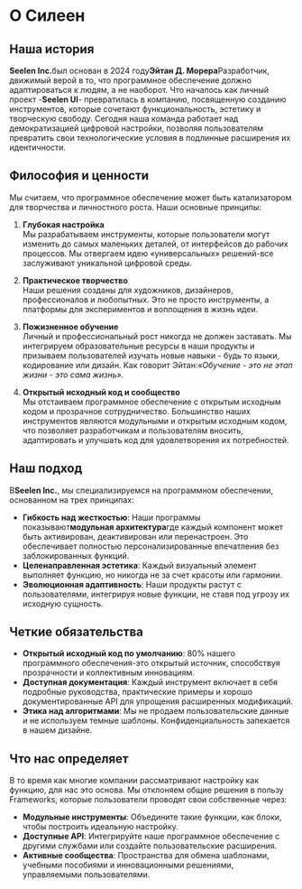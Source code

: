 # О Силеен

## Наша история

**Seelen Inc.**&#x431;ыл основан в 2024 году**Эйтан Д. Морера**Разработчик, движимый верой в то, что программное обеспечение должно адаптироваться к людям, а не наоборот. Что началось как личный проект -**Seelen UI**- превратилась в компанию, посвященную созданию инструментов, которые сочетают функциональность, эстетику и творческую свободу. Сегодня наша команда работает над демократизацией цифровой настройки, позволяя пользователям превратить свои технологические условия в подлинные расширения их идентичности.

## Философия и ценности

Мы считаем, что программное обеспечение может быть катализатором для творчества и личностного роста. Наши основные принципы:

1. **Глубокая настройка**\
   Мы разрабатываем инструменты, которые пользователи могут изменить до самых маленьких деталей, от интерфейсов до рабочих процессов. Мы отвергаем идею «универсальных» решений-все заслуживают уникальной цифровой среды.

2. **Практическое творчество**\
   Наши решения созданы для художников, дизайнеров, профессионалов и любопытных. Это не просто инструменты, а платформы для экспериментов и воплощения в жизнь идеи.

3. **Пожизненное обучение**\
   Личный и профессиональный рост никогда не должен заставать. Мы интегрируем образовательные ресурсы в наши продукты и призываем пользователей изучать новые навыки - будь то языки, кодирование или дизайн. Как говорит Эйтан:*«Обучение - это не этап жизни - это сама жизнь».*

4. **Открытый исходный код и сообщество**\
   Мы отстаиваем программное обеспечение с открытым исходным кодом и прозрачное сотрудничество. Большинство наших инструментов являются модульными и открытым исходным кодом, что позволяет разработчикам и пользователям вносить, адаптировать и улучшать код для удовлетворения их потребностей.

## Наш подход

В**Seelen Inc.**, мы специализируемся на программном обеспечении, основанном на трех принципах:

* **Гибкость над жесткостью**: Наши программы показывают**модульная архитектура**где каждый компонент может быть активирован, деактивирован или перенастроен. Это обеспечивает полностью персонализированные впечатления без заблокированных функций.
* **Целенаправленная эстетика**: Каждый визуальный элемент выполняет функцию, но никогда не за счет красоты или гармонии.
* **Эволюционная адаптивность**: Наши продукты растут с пользователями, интегрируя новые функции, не ставя под угрозу их исходную сущность.

## Четкие обязательства

* **Открытый исходный код по умолчанию**: 80% нашего программного обеспечения-это открытый источник, способствуя прозрачности и коллективным инновациям.
* **Доступная документация**: Каждый инструмент включает в себя подробные руководства, практические примеры и хорошо документированные API для упрощения расширенных модификаций.
* **Этика над алгоритмами**: Мы не продаем пользовательские данные и не используем темные шаблоны. Конфиденциальность запекается в нашем дизайне.

## Что нас определяет

В то время как многие компании рассматривают настройку как функцию, для нас это основа. Мы отклоняем общие решения в пользу Frameworks, которые пользователи проводят свои собственные через:

* **Модульные инструменты**: Объедините такие функции, как блоки, чтобы построить идеальную настройку.
* **Доступные API**: Интегрируйте наше программное обеспечение с другими службами или создайте пользовательские расширения.
* **Активные сообщества**: Пространства для обмена шаблонами, учебными пособиями и инновационными решениями, управляемыми пользователями.
